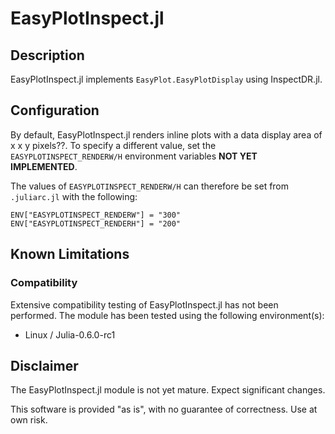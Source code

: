# EasyPlotInspect.jl

## Description

EasyPlotInspect.jl implements `EasyPlot.EasyPlotDisplay` using InspectDR.jl.

## Configuration

By default, EasyPlotInspect.jl renders inline plots with a data display area of x x y pixels??.  To specify a different value, set the `EASYPLOTINSPECT_RENDERW/H` environment variables **NOT YET IMPLEMENTED**.

The values of `EASYPLOTINSPECT_RENDERW/H` can therefore be set from `.juliarc.jl` with the following:

	ENV["EASYPLOTINSPECT_RENDERW"] = "300"
	ENV["EASYPLOTINSPECT_RENDERH"] = "200"

## Known Limitations

### Compatibility

Extensive compatibility testing of EasyPlotInspect.jl has not been performed.  The module has been tested using the following environment(s):

 - Linux / Julia-0.6.0-rc1

## Disclaimer

The EasyPlotInspect.jl module is not yet mature.  Expect significant changes.

This software is provided "as is", with no guarantee of correctness.  Use at own risk.
